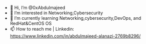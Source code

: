 - 👋 Hi, I’m @0xAbdulmajeed
- 👀 I’m interested in Networking,Cybersecurity
- 🌱 I’m currently learning Networking,cybersecurity,DevOps, and RedHat&CentOS OS
- 📫 How to reach me | Linkedin: https://www.linkedin.com/in/abdulmajeed-alanazi-2769b8296/ 

<!---
0xAbdulmajeed/0xAbdulmajeed is a ✨ special ✨ repository because its `README.md` (this file) appears on your GitHub profile.
You can click the Preview link to take a look at your changes.
--->
